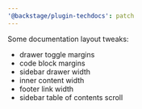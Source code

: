 ```yaml
---
'@backstage/plugin-techdocs': patch
---
```


Some documentation layout tweaks:

- drawer toggle margins
- code block margins
- sidebar drawer width
- inner content width
- footer link width
- sidebar table of contents scroll
